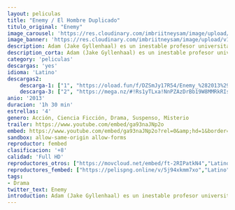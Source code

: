 ```yaml
---
layout: peliculas
title: "Enemy / El Hombre Duplicado"
titulo_original: "Enemy"
image_carousel: 'https://res.cloudinary.com/imbriitneysam/image/upload/v1547585876/ENEMYPOSTER-min.jpg'
image_banner: 'https://res.cloudinary.com/imbriitneysam/image/upload/v1547584687/enemy-banner-min.jpg'
description: Adam (Jake Gyllenhaal) es un inestable profesor universitario que de pronto descubre la existencia de Anthony, un actor que es físicamente igual que él. Consumido por el deseo de conocer a su doble, Adam sigue la pista de Anthony y ambos se ven abocados a un obsesivo enfrentamiento que tendrá inesperadas consecuencias no sólo para ambos, sino también para sus respectivas parejas.
description_corta: Adam (Jake Gyllenhaal) es un inestable profesor universitario que de pronto descubre la existencia de Anthony, un actor que es físicamente igual que él. Consumido por el deseo de conocer a su doble, Adam sigue la pista de Anthony y ambos se ven abocados a un obsesivo enfrentamiento que...
category: 'peliculas'
descargas: 'yes'
idioma: 'Latino'
descargas2:
    descarga-1: ["1", "https://oload.fun/f/DZSmJy17R54/Enemy_%282013%29_En_Latino_HD.mp4", "https://www.google.com/s2/favicons?domain=openload.co","OpenLoad","https://res.cloudinary.com/imbriitneysam/image/upload/v1541473684/mexico.png", "Latino", "Full HD"]
    descarga-3: ["2", "https://mega.nz/#!Rs1yTLxa!NnPZAzDrBb19W8MMRkRIsammW8HWyptdvfV5qxvJrUc", "https://www.google.com/s2/favicons?domain=mega.nz","Mega","https://res.cloudinary.com/imbriitneysam/image/upload/v1541473684/mexico.png", "Latino", "Full HD"]
anio: '2013'
duracion: '1h 30 min'
estrellas: '4'
genero: Acción, Ciencia Ficción, Drama, Suspenso, Misterio
trailer: https://www.youtube.com/embed/ga93naJNp2o
embed: https://www.youtube.com/embed/ga93naJNp2o?rel=0&amp;hd=1&border=0&wmode=opaque&enablejsapi=1&modestbranding=1&controls=1&showinfo=1
sandbox: allow-same-origin allow-forms
reproductor: fembed
clasificacion: '+8'
calidad: 'Full HD'
reproductores_otros: ["https://movcloud.net/embed/ft-2RIPatkN4","Latino"]
reproductores_fembed: ["https://pelispng.online/v/5j94xkmm7xo","Latino","https://www.fembed.com/v/7zo-zx5g2vx","Latino"]
tags:
- Drama
twitter_text: Enemy
introduction: Adam (Jake Gyllenhaal) es un inestable profesor universitario que de pronto descubre la existencia de Anthony, un actor que es físicamente igual que él. Consumido por el deseo de conocer a su doble, Adam sigue la pista de Anthony y ambos se ven abocados a un obsesivo enfrentamiento que...
---
```












